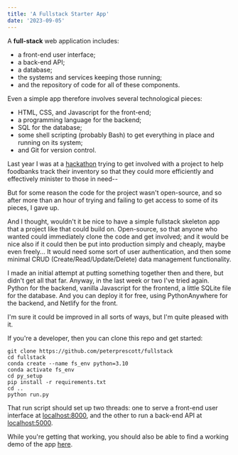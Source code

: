 ```yaml
---
title: 'A Fullstack Starter App'
date: '2023-09-05'
---
```


A **full-stack** web application includes:

- a front-end user interface;
- a back-end API;
- a database;
- the systems and services keeping those running;
- and the repository of code for all of these components.

Even a simple app therefore involves several technological pieces:

- HTML, CSS, and Javascript for the front-end;
- a programming language for the backend;
- SQL for the database;
- some shell scripting (probably Bash) to get everything in place and running on its system;
- and Git for version control.

Last year I was at a [hackathon](https://kingdomcode.org.uk/build/)
trying to get involved with a project to help
foodbanks track their inventory so that they could more efficiently and
effectively minister to those in need--

But for some reason the code for the project wasn't open-source, and so
after more than an hour of trying and failing to get access to some of
its pieces, I gave up.

And I thought, wouldn't it be nice to have a simple fullstack skeleton
app that a project like that could build on. Open-source, so that anyone
who wanted could immediately clone the code and get involved; and it
would be nice also if it could then be put into production simply and 
cheaply, maybe even freely... It would need some sort of user
authentication, and then some minimal CRUD (Create/Read/Update/Delete) 
data management functionality.

I made an initial attempt at putting something together then and there,
but didn't get all that far. Anyway, in the last week or two I've tried
again. Python for the backend, vanilla Javascript for the frontend, a
little SQLite file for the database. And you can deploy it for free,
using PythonAnywhere for the backend, and Netlify for the front.

I'm sure it could be improved in all sorts of ways, but I'm quite
pleased with it.

If you're a developer, then you can clone this repo and get started:

```
git clone https://github.com/peterprescott/fullstack
cd fullstack
conda create --name fs_env python=3.10
conda activate fs_env
cd py_setup
pip install -r requirements.txt
cd ..
python run.py
```

That run script should set up two threads: one to serve a front-end user
interface at [localhost:8000](http://localhost:8000), and the other to
run a back-end API at [localhost:5000](http://localhost:5000).

While you're getting that working, you should also be able to find a
working demo of the app [here](https://fullstack.me.uk/).
